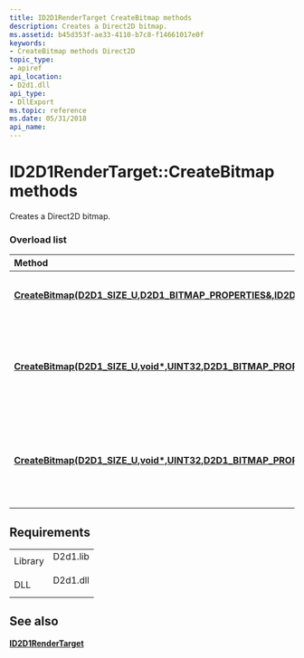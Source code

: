 ```yaml
---
title: ID2D1RenderTarget CreateBitmap methods
description: Creates a Direct2D bitmap.
ms.assetid: b45d353f-ae33-4110-b7c8-f14661017e0f
keywords:
- CreateBitmap methods Direct2D
topic_type:
- apiref
api_location:
- D2d1.dll
api_type:
- DllExport
ms.topic: reference
ms.date: 05/31/2018
api_name: 
---
```


# ID2D1RenderTarget::CreateBitmap methods

Creates a Direct2D bitmap.

### Overload list



| Method                                                                                                                                                                                                   | Description                                                                    |
|:---------------------------------------------------------------------------------------------------------------------------------------------------------------------------------------------------------|:-------------------------------------------------------------------------------|
| [**CreateBitmap(D2D1\_SIZE\_U,D2D1\_BITMAP\_PROPERTIES&,ID2D1Bitmap\*\*)**](https://msdn.microsoft.com/library/Dd371806(v=VS.85).aspx)                                | Creates an uninitialized Direct2D bitmap. <br/>                          |
| [**CreateBitmap(D2D1\_SIZE\_U,void\*,UINT32,D2D1\_BITMAP\_PROPERTIES\*,ID2D1Bitmap\*\*)**](https://msdn.microsoft.com/library/Dd371800(v=VS.85).aspx) | Creates a Direct2D bitmap from a pointer to in-memory source data.<br/>  |
| [**CreateBitmap(D2D1\_SIZE\_U,void\*,UINT32,D2D1\_BITMAP\_PROPERTIES&,ID2D1Bitmap\*\*)**](https://msdn.microsoft.com/library/Dd371803(v=VS.85).aspx)  | Creates a Direct2D bitmap from a pointer to in-memory source data. <br/> |



## Requirements



|                    |                                                                                     |
|--------------------|-------------------------------------------------------------------------------------|
| Library<br/> | <dl> <dt>D2d1.lib</dt> </dl> |
| DLL<br/>     | <dl> <dt>D2d1.dll</dt> </dl> |



## See also

<dl> <dt>

[**ID2D1RenderTarget**](https://msdn.microsoft.com/library/Dd371766(v=VS.85).aspx)
</dt> </dl>

 

 





